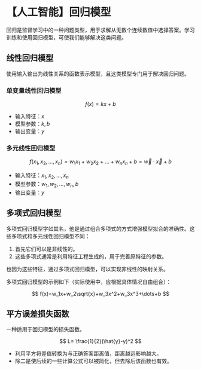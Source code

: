 # 【人工智能】回归模型

回归是监督学习中的一种问题类型，用于求解从无数个连续数值中选择答案。学习训练和使用回归模型，可使我们能够解决这类问题。

## 线性回归模型

使用输入输出为线性关系的函数表示模型，且这类模型专门用于解决回归问题。

### 单变量线性回归模型

$$
f(x)=kx+b
$$

- 输入特征：$x$
- 模型参数：$k,b$
- 输出变量：$y$

### 多元线性回归模型

$$
f(x_1,x_2,\dots,x_n)=w_1x_1+w_2x_2+\dots+w_nx_n+b=\vec{w}\cdot\vec{x}+b
$$

- 输入特征：$x_1,x_2,\dots,x_n$
- 模型参数：$w_1,w_2,\dots,w_n,b$
- 输出变量：$y$

## 多项式回归模型

多项式回归模型字如其名，他是通过组合多项式的方式增强模型拟合的准确性。这些多项式和多元线性回归模型不同：

1. 首先它们可以是非线性的。
2. 这些多项式通常是利用特征工程生成的，用于完善原特征的参数。

也因为这些特征，通过多项式回归模型，可以实现非线性的映射关系。

多项式回归模型的示例如下（实际使用中，应根据具体情况自由组合）：

$$
f(x)=w_1x+w_2\sqrt{x}+w_3x^2+w_3x^3+\dots+b
$$

## 平方误差损失函数

一种适用于回归模型的损失函数。

$$
L= \frac{1}{2}(\hat{y}-y)^2
$$

- 利用平方将差值转换为与正确答案距离值，距离越远影响越大。
- 除二是使后续的一些计算公式可以被简化，但去除后该函数也有效。
